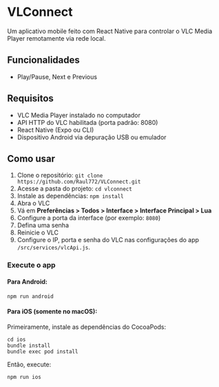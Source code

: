 

VLConnect
=========

Um aplicativo mobile feito com React Native para controlar o VLC Media Player remotamente via rede local.

## Funcionalidades

*   Play/Pause, Next e Previous

## Requisitos

*   VLC Media Player instalado no computador
*   API HTTP do VLC habilitada (porta padrão: 8080)
*   React Native (Expo ou CLI)
*   Dispositivo Android via depuração USB ou emulador

## Como usar

1.  Clone o repositório:
`git clone https://github.com/Raul772/VLConnect.git`  
2.  Acesse a pasta do projeto:
`cd vlconnect`  
3.  Instale as dependências:
`npm install`  
4.  Abra o VLC
5.  Vá em **Preferências > Todos > Interface > Interface Principal > Lua**
6.  Configure a porta da interface (por exemplo: `8080`)
7.  Defina uma senha
8.  Reinicie o VLC
9.  Configure o IP, porta e senha do VLC nas configurações do app `/src/services/vlcApi.js`.

### Execute o app

#### Para Android:

    npm run android

#### Para iOS (somente no macOS):

Primeiramente, instale as dependências do CocoaPods:

    cd ios
    bundle install
    bundle exec pod install

Então, execute:

    npm run ios



